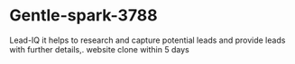 # Gentle-spark-3788
Lead-IQ it helps to research and capture potential leads and provide leads with further details,. website clone within 5 days
